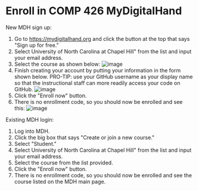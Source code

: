 # Enroll in COMP 426 MyDigitalHand

New MDH sign up:

1. Go to https://mydigitalhand.org and click the button at the top that says "Sign up for free."
2. Select University of North Carolina at Chapel Hill" from the list and input your email address.
3. Select the course as shown below:
![image](https://user-images.githubusercontent.com/2459227/155393641-809a56a8-f802-4adb-bf9b-1fbf1f4d6657.png)
4. Finish creating your account by putting your information in the form shown below.
PRO-TIP: use your GitHub username as your display name so that the instructional staff can more readily access your code on GitHub.
![image](https://user-images.githubusercontent.com/2459227/155394511-f0c28066-0d78-463c-b1de-6c7a5a067f56.png)
5. Click the "Enroll now" button. 
5. There is no enrollment code, so you should now be enrolled and see this:
![image](https://user-images.githubusercontent.com/2459227/155394662-150d395e-fa87-43df-b6ba-fa01436f718a.png)

Existing MDH login:

1. Log into MDH.
2. Click the big box that says "Create or join a new course."
3. Select "Student."
4. Select University of North Carolina at Chapel Hill" from the list and input your email address.
5. Select the course from the list provided.
6. Click the "Enroll now" button. 
7. There is no enrollment code, so you should now be enrolled and see the course listed on the MDH main page.
